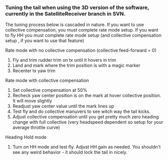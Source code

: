 ### Tuning the tail when using the 3D version of the software, currently in the SatelliteReceiver branch in SVN. ###

The tuning process below is cascaded in nature.  If you want to use collective compensation, you must complete rate mode setup. If you want to fly HH you must complete rate mode setup (and collective compensation setup , if you want to use that feature)


Rate mode with no collective compensation (collective feed-forward = 0)
  1. Fly and trim rudder trim on tx until it hovers in trim
  1. Land and mark where the trim position is with a magic marker
  1. Recenter tx yaw trim

Rate mode with collective compensation
  1. Set collective compensation at 50%
  1. Recheck yaw center position is on the mark at hover collective position.  It will move slightly
  1. Readjust yaw center value until the mark lines up
  1. Test fly and do collective manuvers to see witch way the tail kicks.
  1. Adjust collective compensation until you get pretty much zero heading change with full collective (very headspeed dependent so setup for your average throttle curve)

Heading Hold mode
  1. Turn on HH mode and test fly. Adjust HH gain as needed. You shouldn't see any weird behavior - it should lock the tail in nicely.